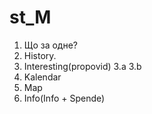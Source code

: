 # st_M
1. Що за одне?
2. History.
3. Interesting(propovid)
3.a
3.b
4. Kalendar
5. Map
6. Info(Info + Spende)
